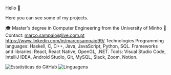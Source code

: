 Hello 👋

Here you can see some of my projects.

🎓 Master's degree in Computer Engineering from the University of Minho
📧 Contact: marco.sampaio@live.com.pt
https://www.linkedin.com/in/marcosampaio99/
Technologies
Programming languages: Haskell, C, C++, Java, JavaScript, Python, SQL.
Frameworks and libraries: React, React Native, OpenGL, .NET.
Tools: Visual Studio Code, IntelliJ IDEA, Android Studio, Git, MySQL, Slack, Zoom, Notion.




![Estatísticas do GitHub](https://github-readme-stats.vercel.app/api?username=marcosampaio99&show_icons=true&theme=radical)
![Linguagens](https://github-readme-stats.vercel.app/api/top-langs/?username=marcosampaio99&layout=compact&theme=radical)



<!--
**marcosampaio99/marcosampaio99** é um repositório ✨ _especial_ ✨ porque seu `README.md` (este arquivo) aparece no seu perfil do GitHub.

Aqui estão algumas ideias para você começar:

- 🔭 Estou atualmente trabalhando em ...
- 🌱 Estou atualmente aprendendo ...
- 👯 Estou procurando colaborar em ...
- 🤔 Estou procurando ajuda com ...
- 💬 Pergunte-me sobre ...
- 📫 Como me encontrar: ...
- 😄 Pronomes: ...
- ⚡ Curiosidade: ...
-->

